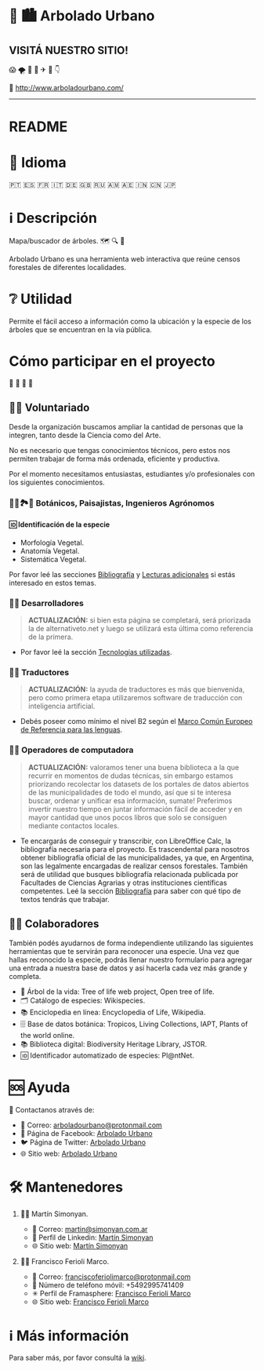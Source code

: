 # 🌳 🏙 Arbolado Urbano

## VISITÁ NUESTRO SITIO!
😱 🌪 🏃 🛫 ✈ 🛬 👇

🔗 http://www.arboladourbano.com/

- - -

# README

# 🔡 Idioma

🇵🇹 🇪🇸 🇫🇷 🇮🇹 🇩🇪 🇬🇧 🇷🇺 🇦🇲 🇦🇪 🇮🇳 🇨🇳 🇯🇵

# ℹ️ Descripción

Mapa/buscador de árboles. 🗺️ 🔍 🌲

Arbolado Urbano es una herramienta web interactiva que reúne censos forestales de diferentes localidades.

# ❔ Utilidad

Permite el fácil acceso a información como la ubicación y la especie de los árboles que se encuentran en la vía pública.

# Cómo participar en el proyecto

🙋 🙋 🙋 🙋

## 👩👨 Voluntariado
Desde la organización buscamos ampliar la cantidad de personas que la integren, tanto desde la Ciencia como del Arte.

No es necesario que tengas conocimientos técnicos, pero estos nos permiten trabajar de forma más ordenada, eficiente y productiva.

Por el momento necesitamos entusiastas, estudiantes y/o profesionales con los siguientes conocimientos.

### 🙂🍀🏞🌾 Botánicos, Paisajistas, Ingenieros Agrónomos
#### 🆔 Identificación de la especie

* Morfología Vegetal.
* Anatomía Vegetal.
* Sistemática Vegetal.

Por favor leé las secciones [Bibliografía](https://github.com/arboladourbano/arboles/wiki#bibliografía) y [Lecturas adicionales](https://github.com/arboladourbano/arboles/wiki#lecturas-adicionales) si estás interesado en estos temas.

### 👨‍💻 Desarrolladores
> **ACTUALIZACIÓN:** si bien esta página se completará, será priorizada la de alternativeto.net y luego se utilizará esta última como referencia de la primera.
* Por favor leé la sección [Tecnologías utilizadas](https://github.com/arboladourbano/arboles/wiki#tecnologías-utilizadas).

### 🙂🔡 Traductores
> **ACTUALIZACIÓN:** la ayuda de traductores es más que bienvenida, pero como primera etapa utilizaremos software de traducción con inteligencia artificial.
* Debés poseer como mínimo el nivel B2 según el [Marco Común Europeo de Referencia para las lenguas](https://es.wikipedia.org/wiki/Marco_Común_Europeo_de_Referencia_para_las_lenguas#Niveles_de_referencia_comunes).

### 👨‍💻 Operadores de computadora
> **ACTUALIZACIÓN:** valoramos tener una buena biblioteca a la que recurrir  en momentos de dudas técnicas, sin embargo estamos priorizando recolectar los datasets de los portales de datos abiertos de las municipalidades de todo el mundo, así que si te interesa buscar, ordenar y unificar esa información, sumate! Preferimos invertir nuestro tiempo en juntar información fácil de acceder y en mayor cantidad que unos pocos libros que solo se consiguen mediante contactos locales.
* Te encargarás de conseguir y transcribir, con LibreOffice Calc, la bibliografía necesaria para el proyecto. Es trascendental para nosotros obtener bibliografía oficial de las municipalidades, ya que, en Argentina, son las legalmente encargadas de realizar censos forestales. También será de utilidad que busques bibliografía relacionada publicada por Facultades de Ciencias Agrarias y otras instituciones científicas competentes. Leé la sección [Bibliografía](https://github.com/suberek/arboles/wiki#bibliografía) para saber con qué tipo de textos tendrás que trabajar.

## 👨👩 Colaboradores
También podés ayudarnos de forma independiente utilizando las siguientes herramientas que te servirán para reconocer una especie. Una vez que hallas reconocido la especie, podrás llenar nuestro formulario para agregar una entrada a nuestra base de datos y así hacerla cada vez más grande y completa.

* 🌳 Árbol de la vida: Tree of life web project, Open tree of life.
* 🗂 Catálogo de especies: Wikispecies.
* 📚 Enciclopedia en línea: Encyclopedia of Life, Wikipedia.
* 🗄 Base de datos botánica: Tropicos, Living Collections, IAPT, Plants of the world online.
* 📚 Biblioteca digital: Biodiversity Heritage Library, JSTOR.
* 🆔 Identificador automatizado de especies: Pl@ntNet.

# 🆘 Ayuda

📒 Contactanos através de:

* 📧 Correo: arboladourbano@protonmail.com
* 👥 Página de Facebook: [Arbolado Urbano](https://www.facebook.com/arboladomapa/?ref=br_rs)
* 🐦 Página de Twitter: [Arbolado Urbano](https://twitter.com/arboladomapa)
* 🌐 Sitio web: [Arbolado Urbano](http://arboladourbano.com/)

# 🛠️ Mantenedores

1. 👨‍💻 Martín Simonyan.

   * 📧 Correo: martin@simonyan.com.ar
   * 💼 Perfil de Linkedin: [Martín Simonyan](ar.linkedin.com/in/martinsimonyan)
   * 🌐 Sitio web: [Martín Simonyan](http://martinsimonyan.com/)

2. 👨‍💻 Francisco Ferioli Marco.


   * 📧 Correo: franciscoferiolimarco@protonmail.com
   * 📱 Número de teléfono móvil: +5492995741409
   * ✳ Perfil de Framasphere: [Francisco Ferioli Marco](https://framasphere.org/people/67fd9d404df801364ebc2a0000053625)
   * 🌐 Sitio web: [Francisco Ferioli Marco](https://franciscoferiolimarco.wordpress.com/)

# ℹ️ Más información

Para saber más, por favor consultá la [wiki](https://github.com/arboladourbano/arboles/wiki).

